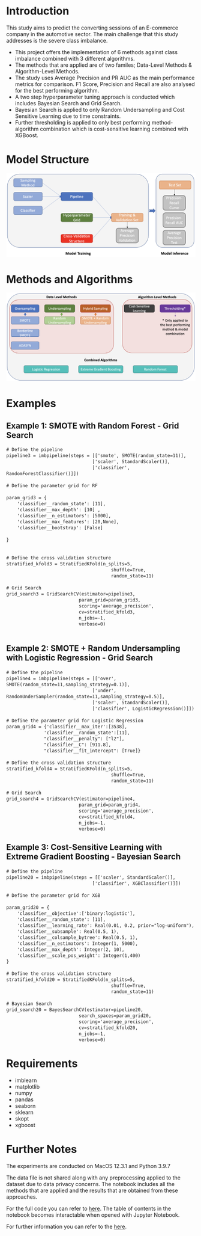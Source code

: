 # Introduction

This study aims to predict the converting sessions of an E-commerce company in the automotive sector. The main challenge that this study addresses is the severe class imbalance.  


* This project offers the implementation of 6 methods against class imbalance combined with 3 different algorithms.
* The methods that are applied are of two familes; Data-Level Methods & Algorithm-Level Methods.
* The study uses Average Precision and PR AUC as the main performance metrics for comparison. F1 Score, Precision and Recall are also analysed for the best performing algorithm.
* A two step hyperparameter tuning approach is conducted which includes Bayesian Search and Grid Search.
* Bayesian Search is applied to only Random Undersampling and Cost Sensitive Learning due to time constraints.
* Further thresholding is applied to only best performing method-algorithm combination which is cost-sensitive learning combined with XGBoost.

# Model Structure

![Model Structure](Model_Structure.png)

# Methods and Algorithms

![Methods Algorithms](Methods_Algorithms.png)

# Examples

## Example 1: SMOTE with Random Forest - Grid Search

```
# Define the pipeline
pipeline3 = imbpipeline(steps = [['smote', SMOTE(random_state=11)],
                                ['scaler', StandardScaler()],
                                ['classifier', RandomForestClassifier()]])

# Define the parameter grid for RF

param_grid3 = {
    'classifier__random_state': [11],
    'classifier__max_depth': [10] ,
    'classifier__n_estimators': [5000],
    'classifier__max_features': [20,None],
    'classifier__bootstrap': [False]
    
}


# Define the cross validation structure
stratified_kfold3 = StratifiedKFold(n_splits=5,
                                       shuffle=True,
                                       random_state=11)

# Grid Search
grid_search3 = GridSearchCV(estimator=pipeline3,
                           param_grid=param_grid3,
                           scoring='average_precision',
                           cv=stratified_kfold3,
                           n_jobs=-1,
                           verbose=0)
                                   
```

## Example 2: SMOTE + Random Undersampling with Logistic Regression - Grid Search

```
# Define the pipeline
pipeline4 = imbpipeline(steps = [['over', SMOTE(random_state=11,sampling_strategy=0.1)],
                                ['under', RandomUnderSampler(random_state=11,sampling_strategy=0.5)],
                                ['scaler', StandardScaler()],
                                ['classifier', LogisticRegression()]])

# Define the parameter grid for Logistic Regression
param_grid4 = {'classifier__max_iter':[3538],
              'classifier__random_state':[11],
              "classifier__penalty": ["l2"],
              "classifier__C": [911.8],
              "classifier__fit_intercept": [True]}

# Define the cross validation structure
stratified_kfold4 = StratifiedKFold(n_splits=5,
                                       shuffle=True,
                                       random_state=11)

# Grid Search
grid_search4 = GridSearchCV(estimator=pipeline4,
                           param_grid=param_grid4,
                           scoring='average_precision',
                           cv=stratified_kfold4,
                           n_jobs=-1,
                           verbose=0)
```

## Example 3: Cost-Sensitive Learning with Extreme Gradient Boosting - Bayesian Search


```
# Define the pipeline
pipeline20 = imbpipeline(steps = [['scaler', StandardScaler()],
                                ['classifier', XGBClassifier()]])

# Define the parameter grid for XGB

param_grid20 = {
    'classifier__objective':['binary:logistic'],
    'classifier__random_state': [11],
    'classifier__learning_rate': Real(0.01, 0.2, prior="log-uniform"),
    'classifier__subsample': Real(0.5, 1),
    'classifier__colsample_bytree': Real(0.5, 1),
    'classifier__n_estimators': Integer(1, 5000),
    'classifier__max_depth': Integer(2, 10),
    'classifier__scale_pos_weight': Integer(1,400)
}

# Define the cross validation structure
stratified_kfold20 = StratifiedKFold(n_splits=5,
                                       shuffle=True,
                                       random_state=11)

# Bayesian Search
grid_search20 = BayesSearchCV(estimator=pipeline20,
                           search_spaces=param_grid20,
                           scoring='average_precision',
                           cv=stratified_kfold20,
                           n_jobs=-1,
                           verbose=0)
```

# Requirements

* imblearn
* matplotlib
* numpy
* pandas
* seaborn
* sklearn
* skopt
* xgboost

# Further Notes

The experiments are conducted on MacOS 12.3.1 and Python 3.9.7

The data file is not shared along with any preprocessing applied to the dataset due to data privacy concerns. The notebook includes all the methods that are applied and the results that are obtained from these approaches.

For the full code you can refer to [here](Thesis_Final.ipynb). The table of contents in the notebook becomes interactable when opened with Jupyter Notebook. 

For further information you can refer to the [here](Thesis_Berkay_Kocak_614468.pdf). 
